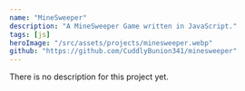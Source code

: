 ```yaml
---
name: "MineSweeper"
description: "A MineSweeper Game written in JavaScript."
tags: [js]
heroImage: "/src/assets/projects/minesweeper.webp"
github: "https://github.com/CuddlyBunion341/minesweeper"
---
```

There is no description for this project yet.

